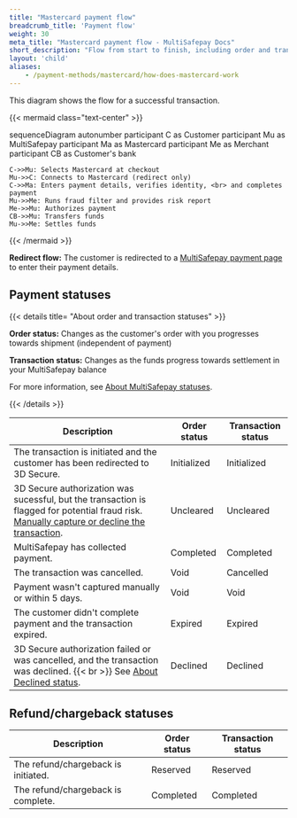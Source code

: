 ```yaml
---
title: "Mastercard payment flow"
breadcrumb_title: 'Payment flow'
weight: 30
meta_title: "Mastercard payment flow - MultiSafepay Docs"
short_description: "Flow from start to finish, including order and transaction status changes"
layout: 'child'
aliases: 
    - /payment-methods/mastercard/how-does-mastercard-work
---
```


This diagram shows the flow for a successful transaction.

{{< mermaid class="text-center" >}}

sequenceDiagram
    autonumber
    participant C as Customer
    participant Mu as MultiSafepay
    participant Ma as Mastercard
    participant Me as Merchant
    participant CB as Customer's bank

    C->>Mu: Selects Mastercard at checkout
    Mu->>C: Connects to Mastercard (redirect only)
    C->>Ma: Enters payment details, verifies identity, <br> and completes payment
    Mu->>Me: Runs fraud filter and provides risk report
    Me->>Mu: Authorizes payment
    CB->>Mu: Transfers funds 
    Mu->>Me: Settles funds
       

{{< /mermaid >}}
&nbsp;  

**Redirect flow:** The customer is redirected to a [MultiSafepay payment page](/payment-pages/) to enter their payment details. 

## Payment statuses

{{< details title= "About order and transaction statuses" >}}

**Order status:** Changes as the customer's order with you progresses towards shipment (independent of payment)

**Transaction status:** Changes as the funds progress towards settlement in your MultiSafepay balance

For more information, see [About MultiSafepay statuses](/about-payments/multisafepay-statuses/).

{{< /details >}}

| Description | Order status | Transaction status |
|---|---|---|
| The transaction is initiated and the customer has been redirected to 3D Secure. | Initialized | Initialized |
| 3D Secure authorization was sucessful, but the transaction is flagged for potential fraud risk. [Manually capture or decline the transaction](/about-payments/uncleared-transactions/). | Uncleared | Uncleared |
| MultiSafepay has collected payment. | Completed | Completed |
| The transaction was cancelled. | Void   | Cancelled   |
| Payment wasn't captured manually or within 5 days. | Void | Void |
| The customer didn't complete payment and the transaction expired. | Expired | Expired |
| 3D Secure authorization failed or was cancelled, and the transaction was declined. {{< br >}} See [About Declined status](/credit-cards-user-guide/declined-status/). | Declined | Declined   |

## Refund/chargeback statuses

| Description | Order status | Transaction status |
|---|---|---|
| The refund/chargeback is initiated. | Reserved    | Reserved   |
| The refund/chargeback is complete.  | Completed      | Completed   |



